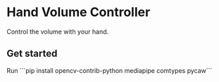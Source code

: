 # Hand Volume Controller

Control the volume with your hand.

## Get started

Run ´´´pip install opencv-contrib-python mediapipe comtypes pycaw´´´